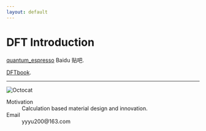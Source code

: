 ```yaml
---
layout: default
---
```



# DFT Introduction

[quantum_espresso](http://tieba.baidu.com/f?kw=quantum_espresso) Baidu 贴吧.

[DFTbook](./DFTbook/).



* * *

![Octocat](https://assets-cdn.github.com/images/icons/emoji/octocat.png)


<dl>
<dt>Motivation</dt>
<dd>Calculation based material design and innovation.</dd>
<dt>Email</dt>
<dd>yyyu200@163.com</dd>
</dl>

